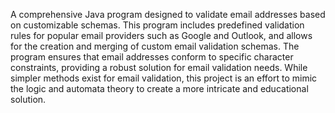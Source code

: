 A comprehensive Java program designed to validate email addresses based on customizable schemas. This program includes predefined validation rules for popular email providers such as Google and Outlook, and allows for the creation and merging of custom email validation schemas. The program ensures that email addresses conform to specific character constraints, providing a robust solution for email validation needs. While simpler methods exist for email validation, this project is an effort to mimic the logic and automata theory to create a more intricate and educational solution.
